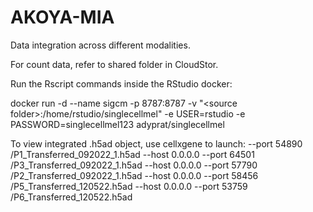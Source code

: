 # AKOYA-MIA
Data integration across different modalities.

For count data, refer to shared folder in CloudStor.

Run the Rscript commands inside the RStudio docker: 

docker run -d --name sigcm -p 8787:8787  -v "\<source folder>\:/home/rstudio/singlecellmel" -e USER=rstudio -e PASSWORD=singlecellmel123 adyprat/singlecellmel

To view integrated .h5ad object, use cellxgene to launch:
--port 54890 <directory>/P1_Transferred_092022_1.h5ad
--host 0.0.0.0 --port 64501 <directory>/P3_Transferred_092022_1.h5ad
--host 0.0.0.0 --port 57790 <directory>/P2_Transferred_092022_1.h5ad
--host 0.0.0.0 --port 58456 <directory>/P5_Transferred_120522.h5ad
--host 0.0.0.0 --port 53759 <directory>/P6_Transferred_120522.h5ad

